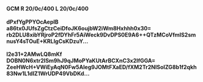 #### GCM R 20/0c/400 L 20/0c/400
**dPxfYgPPYOcAeplB**<br/>**a86tx0JUfsZgCtzCeiDfoJK6oujbW2iWm8Hxhhh0x30=**<br/>**rb2DLU8xibYRjroP2fDYhFr5AiWeck9DvDPS0E9A6++QTzMCoVfmIS2smnusY4sTOuE+KRLIgCsKDzuY...**<br/><br/>
**l2e31+2AMwLQ8mKf**<br/>**DOBN0N6xtr2ISm9hJ9qJMoPYaKUtArBCXnC3x2IfGGA=**<br/>**ZeeHWcH+VWiEyAqN0Fw5AIeg9JOMtFXaED/fXM2Tr2NISolZG8b1f2qkh83Nw1L1dIZ1WrUDP49VbDKd...**